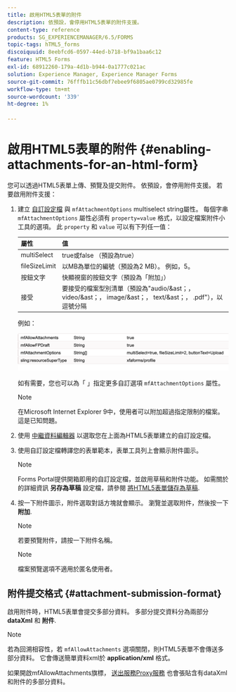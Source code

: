 ```yaml
---
title: 啟用HTML5表單的附件
description: 依預設，會停用HTML5表單的附件支援。
content-type: reference
products: SG_EXPERIENCEMANAGER/6.5/FORMS
topic-tags: hTML5_forms
discoiquuid: 8eebfcd6-0597-44ed-b718-bf9a1baa6c12
feature: HTML5 Forms
exl-id: 68912260-179a-4d1b-b944-0a1777c021ac
solution: Experience Manager, Experience Manager Forms
source-git-commit: 76fffb11c56dbf7ebee9f6805ae0799cd32985fe
workflow-type: tm+mt
source-wordcount: '339'
ht-degree: 1%

---
```


# 啟用HTML5表單的附件 {#enabling-attachments-for-an-html-form}

您可以透過HTML5表單上傳、預覽及提交附件。 依預設，會停用附件支援。 若要啟用附件支援：

1. 建立 [自訂設定檔](/help/forms/using/custom-profile.md) 與 `mfAttachmentOptions` multiselect string屬性。 每個字串 `mfAttachmentOptions` 屬性必須有 `property=value` 格式，以設定檔案附件小工具的選項。 此 `property` 和 `value` 可以有下列任一值：

   | 屬性 | 值 |
   |--- |---|
   | multiSelect | true或false （預設為true） |
   | fileSizeLimit | 以MB為單位的編號（預設為2 MB）。 例如，5。 |
   | 按鈕文字 | 快顯視窗的按鈕文字（預設為「附加」） |
   | 接受 | 要接受的檔案型別清單（預設為&quot;audio/&amp;ast；， video/&amp;ast；， image/&amp;ast；， text/&amp;ast；， .pdf&quot;），以逗號分隔 |

   例如：

   ![設定選項](assets/mfAttachmentOptions.png)

   如有需要，您也可以為「 」指定更多自訂選項 `mfAttachmentOptions` 屬性。

   >[!NOTE]
   >
   >在Microsoft Internet Explorer 9中，使用者可以附加超過指定限制的檔案。 這是已知問題。

1. 使用 [中繼資料編輯器](/help/forms/using/manage-form-metadata.md) 以選取您在上面為HTML5表單建立的自訂設定檔。
1. 使用自訂設定檔轉譯您的表單範本，表單工具列上會顯示附件圖示。

   >[!NOTE]
   >
   >Forms Portal提供開箱即用的自訂設定檔，並啟用草稿和附件功能。 如需關於的詳細資訊 **另存為草稿** 設定檔，請參閱 [將HTML5表單儲存為草稿](/help/forms/using/saving-html5-form-draft.md).

1. 按一下附件圖示，附件選取對話方塊就會顯示。 瀏覽並選取附件，然後按一下 **附加**.

   >[!NOTE]
   >
   >若要預覽附件，請按一下附件名稱。

   >[!NOTE]
   >
   >檔案預覽選項不適用於匿名使用者。

## 附件提交格式 {#attachment-submission-format}

啟用附件時，HTML5表單會提交多部分資料。 多部分提交資料分為兩部分 **dataXml** 和 **附件**.

>[!NOTE]
>
>若為回溯相容性，若 `mfAllowAttachments` 選項關閉，則HTML5表單不會傳送多部分資料。 它會傳送簡單資料xml於 **application/xml** 格式。

如果開啟mfAllowAttachments旗標， [送出服務Proxy服務](/help/forms/using/service-proxy.md) 也會張貼含有dataXml和附件的多部分資料。
